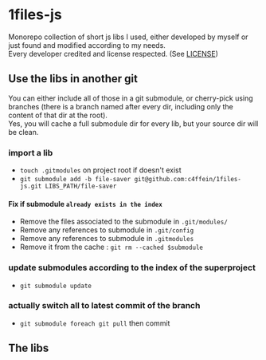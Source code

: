 # 1files-js

Monorepo collection of short js libs I used, either developed by myself or just found and modified according to my needs.  
Every developer credited and license respected. (See [LICENSE](LICENSE.txt))

## Use the libs in another git
You can either include all of those in a git submodule, or cherry-pick using branches (there is a branch named after every dir, including only the content of that dir at the root).  
Yes, you will cache a full submodule dir for every lib, but your source dir will be clean.
### import a lib
- `touch .gitmodules` on project root if doesn't exist
- `git submodule add -b file-saver git@github.com:c4ffein/1files-js.git LIBS_PATH/file-saver`

#### Fix if submodule `already exists in the index`
- Remove the files associated to the submodule in `.git/modules/`
- Remove any references to submodule in `.git/config`
- Remove any references to submodule in `.gitmodules`
- Remove it from the cache : `git rm --cached $submodule`

### update submodules according to the index of the superproject
- `git submodule update`

### actually switch all to latest commit of the branch
- `git submodule foreach git pull` then commit

## The libs
